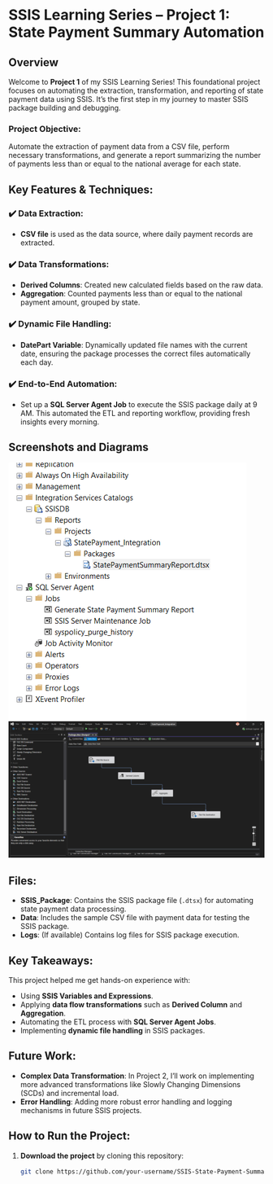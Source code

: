 # SSIS Learning Series – Project 1: State Payment Summary Automation

## Overview

Welcome to **Project 1** of my SSIS Learning Series! This foundational project focuses on automating the extraction, transformation, and reporting of state payment data using SSIS. It’s the first step in my journey to master SSIS package building and debugging.

### Project Objective:
Automate the extraction of payment data from a CSV file, perform necessary transformations, and generate a report summarizing the number of payments less than or equal to the national average for each state.

## Key Features & Techniques:

### ✔️ Data Extraction:
- **CSV file** is used as the data source, where daily payment records are extracted.
  
### ✔️ Data Transformations:
- **Derived Columns**: Created new calculated fields based on the raw data.
- **Aggregation**: Counted payments less than or equal to the national payment amount, grouped by state.

### ✔️ Dynamic File Handling:
- **DatePart Variable**: Dynamically updated file names with the current date, ensuring the package processes the correct files automatically each day.

### ✔️ End-to-End Automation:
- Set up a **SQL Server Agent Job** to execute the SSIS package daily at 9 AM. This automated the ETL and reporting workflow, providing fresh insights every morning.

## Screenshots and Diagrams

![State Payment Summary](screenshots/State.png)
![ETL Process](screenshots/DataFlow.png)

## Files:
- **SSIS_Package**: Contains the SSIS package file (`.dtsx`) for automating state payment data processing.
- **Data**: Includes the sample CSV file with payment data for testing the SSIS package.
- **Logs**: (If available) Contains log files for SSIS package execution.

## Key Takeaways:
This project helped me get hands-on experience with:
- Using **SSIS Variables and Expressions**.
- Applying **data flow transformations** such as **Derived Column** and **Aggregation**.
- Automating the ETL process with **SQL Server Agent Jobs**.
- Implementing **dynamic file handling** in SSIS packages.

## Future Work:
- **Complex Data Transformation**: In Project 2, I’ll work on implementing more advanced transformations like Slowly Changing Dimensions (SCDs) and incremental load.
- **Error Handling**: Adding more robust error handling and logging mechanisms in future SSIS projects.

## How to Run the Project:
1. **Download the project** by cloning this repository:
   ```bash
   git clone https://github.com/your-username/SSIS-State-Payment-Summary-Automation.git
